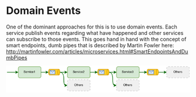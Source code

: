 # Domain Events

One of the dominant approaches for this is to use domain events.
Each service publish events regarding what have happened and other services can subscribe to those events. 
This goes hand in hand with the concept of smart endpoints, dumb pipes that is described by Martin Fowler here: http://martinfowler.com/articles/microservices.html#SmartEndpointsAndDumbPipes

![domainevents.png](domainevents.png)
